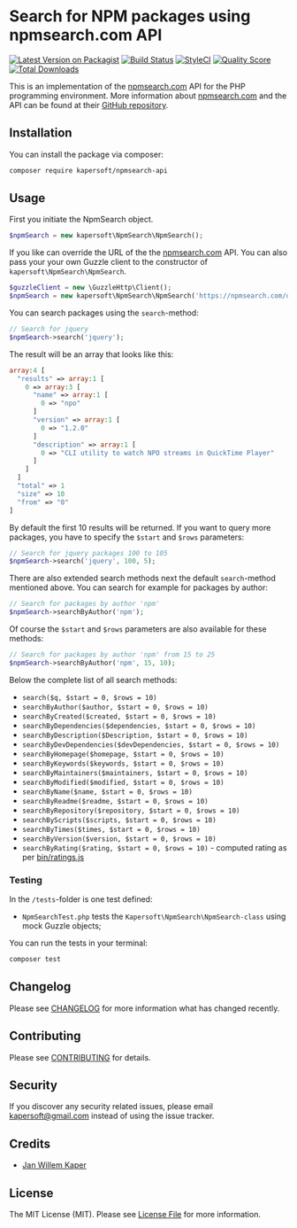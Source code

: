 # Search for NPM packages using npmsearch.com API

[![Latest Version on Packagist](https://img.shields.io/packagist/v/kapersoft/npmsearch-api.svg?style=flat-square)](https://packagist.org/packages/kapersoft/npmsearch-api)
[![Build Status](https://img.shields.io/travis/kapersoft/npmsearch-api/master.svg?style=flat-square)](https://travis-ci.org/kapersoft/npmsearch-api)
[![StyleCI](https://styleci.io/repos/125428771/shield?branch=master)](https://styleci.io/repos/125428771)
[![Quality Score](https://img.shields.io/scrutinizer/g/kapersoft/npmsearch-api.svg?style=flat-square)](https://scrutinizer-ci.com/g/kapersoft/npmsearch-api)
[![Total Downloads](https://img.shields.io/packagist/dt/kapersoft/npmsearch-api.svg?style=flat-square)](https://packagist.org/packages/kapersoft/npmsearch-api)

This is an implementation of the [npmsearch.com](https://npmsearch.com) API for the PHP programming environment. More information about [npmsearch.com](https://npmsearch.com) and the API can be found at their [GitHub repository](https://github.com/nodesource/npmsearch).
## Installation

You can install the package via composer:

```bash
composer require kapersoft/npmsearch-api
```

## Usage

First you initiate the NpmSearch object.

``` php
$npmSearch = new kapersoft\NpmSearch\NpmSearch();
```

If you like can override the URL of the the [npmsearch.com](https://npmsearch.com) API. You can also pass your your own Guzzle client to the constructor of `kapersoft\NpmSearch\NpmSearch`.

``` php
$guzzleClient = new \GuzzleHttp\Client();
$npmSearch = new kapersoft\NpmSearch\NpmSearch('https://npmsearch.com/query', $guzzleClient);
```

You can search packages using the `search`-method:

``` php
// Search for jquery
$npmSearch->search('jquery');
```

The result will be an array that looks like this:

``` php
array:4 [
  "results" => array:1 [
    0 => array:3 [
      "name" => array:1 [
        0 => "npo"
      ]
      "version" => array:1 [
        0 => "1.2.0"
      ]
      "description" => array:1 [
        0 => "CLI utility to watch NPO streams in QuickTime Player"
      ]
    ]
  ]
  "total" => 1
  "size" => 10
  "from" => "0"
]
```

By default the first 10 results will be returned. If you want to query more packages, you have to specify the `$start` and `$rows` parameters:

``` php
// Search for jquery packages 100 to 105
$npmSearch->search('jquery', 100, 5);
```

There are also extended search methods next the default `search`-method mentioned above. You can search for example for packages by author:

``` php
// Search for packages by author 'npm'
$npmSearch->searchByAuthor('npm');
```

Of course the `$start` and `$rows` parameters are also available for these methods:

``` php
// Search for packages by author 'npm' from 15 to 25
$npmSearch->searchByAuthor('npm', 15, 10);
```

Below the complete list of all search methods:

- `search($q, $start = 0, $rows = 10)`
- `searchByAuthor($author, $start = 0, $rows = 10)`
- `searchByCreated($created, $start = 0, $rows = 10)`
- `searchByDependencies($dependencies, $start = 0, $rows = 10)`
- `searchByDescription($Description, $start = 0, $rows = 10)`
- `searchByDevDependencies($devDependencies, $start = 0, $rows = 10)`
- `searchByHomepage($homepage, $start = 0, $rows = 10)`
- `searchByKeywords($keywords, $start = 0, $rows = 10)`
- `searchByMaintainers($maintainers, $start = 0, $rows = 10)`
- `searchByModified($modified, $start = 0, $rows = 10)`
- `searchByName($name, $start = 0, $rows = 10)`
- `searchByReadme($readme, $start = 0, $rows = 10)`
- `searchByRepository($repository, $start = 0, $rows = 10)`
- `searchByScripts($scripts, $start = 0, $rows = 10)`
- `searchByTimes($times, $start = 0, $rows = 10)`
- `searchByVersion($version, $start = 0, $rows = 10)`
- `searchByRating($rating, $start = 0, $rows = 10)` - computed rating as per [bin/ratings.js](https://github.com/nodesource/npmsearch/blob/master/bin/rating.js)

### Testing
In the `/tests`-folder is one test defined:

- `NpmSearchTest.php` tests the `Kapersoft\NpmSearch\NpmSearch-class` using mock Guzzle objects;

You can run the tests in your terminal:

``` bash
composer test
```

## Changelog
Please see [CHANGELOG](CHANGELOG.md) for more information what has changed recently.

## Contributing
Please see [CONTRIBUTING](CONTRIBUTING.md) for details.

## Security
If you discover any security related issues, please email kapersoft@gmail.com instead of using the issue tracker.

## Credits
- [Jan Willem Kaper](https://github.com/kapersoft)

## License
The MIT License (MIT). Please see [License File](LICENSE.txt) for more information.
